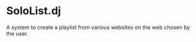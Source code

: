 SoloList.dj
========
A system to create a playlist from various websites on the web chosen by the user.
